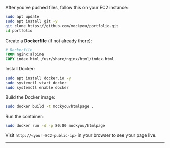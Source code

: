 

After you've pushed files, follow this on your EC2 instance:

```bash
sudo apt update
sudo apt install git -y
git clone https://github.com/mockyou/portfolio.git
cd portfolio
```

Create a **Dockerfile** (if not already there):

```dockerfile
# Dockerfile
FROM nginx:alpine
COPY index.html /usr/share/nginx/html/index.html
```

Install Docker:

```bash
sudo apt install docker.io -y
sudo systemctl start docker
sudo systemctl enable docker
```

Build the Docker image:

```bash
sudo docker build -t mockyou/htmlpage .
```

Run the container:

```bash
sudo docker run -d -p 80:80 mockyou/htmlpage
```

Visit `http://<your-EC2-public-ip>` in your browser to see your page live.

---

